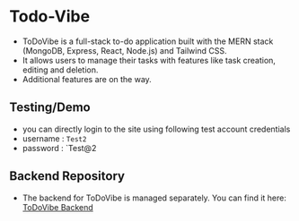 # Todo-Vibe
- ToDoVibe is a full-stack to-do application built with the MERN stack (MongoDB, Express, React, Node.js) and Tailwind CSS.
- It allows users to manage their tasks with features like task creation, editing and deletion.
- Additional features are on the way.
## Testing/Demo
- you can directly login to the site using following test account credentials
- username : `Test2`
- password : `Test@2
## Backend Repository
- The backend for ToDoVibe is managed separately. You can find it here: [ToDoVibe Backend](https://github.com/niteshgiri-7/Todo_App_backend)

